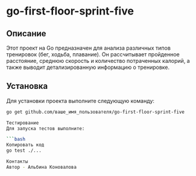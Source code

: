 # go-first-floor-sprint-five

## Описание
Этот проект на Go предназначен для анализа различных типов тренировок (бег, ходьба, плавание). 
Он рассчитывает пройденное расстояние, среднюю скорость и количество потраченных калорий, а также выводит детализированную информацию о тренировке.

## Установка
Для установки проекта выполните следующую команду:

```bash
go get github.com/ваше_имя_пользователя/go-first-floor-sprint-five

Тестирование
Для запуска тестов выполните:

```bash
Копировать код
go test ./...

Контакты
Автор - Альбина Коновалова
